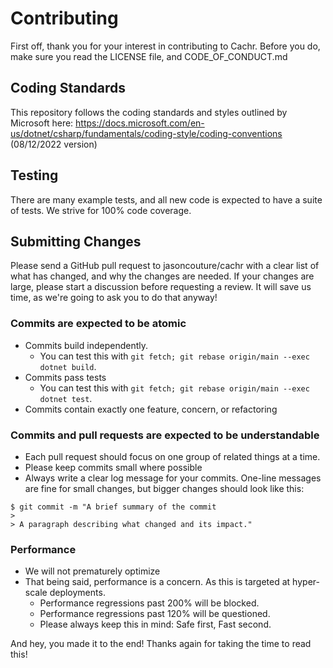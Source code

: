 # Contributing
First off, thank you for your interest in contributing to Cachr. Before you do, make sure you read the LICENSE file, and CODE_OF_CONDUCT.md

## Coding Standards
This repository follows the coding standards and styles outlined by Microsoft here: https://docs.microsoft.com/en-us/dotnet/csharp/fundamentals/coding-style/coding-conventions (08/12/2022 version)

## Testing
There are many example tests, and all new code is expected to have a suite of tests. We strive for 100% code coverage.

## Submitting Changes
Please send a GitHub pull request to jasoncouture/cachr with a clear list of what has changed, and why the changes are needed.
If your changes are large, please start a discussion before requesting a review. It will save us time, as we're going to ask you to do that anyway!


### Commits are expected to be atomic
* Commits build independently.
  * You can test this with `git fetch; git rebase origin/main --exec dotnet build`.
* Commits pass tests
  * You can test this with `git fetch; git rebase origin/main --exec dotnet test`.
* Commits contain exactly one feature, concern, or refactoring
### Commits and pull requests are expected to be understandable
* Each pull request should focus on one group of related things at a time.
* Please keep commits small where possible
* Always write a clear log message for your commits. One-line messages are fine for small changes, but bigger changes should look like this:
```
$ git commit -m "A brief summary of the commit
> 
> A paragraph describing what changed and its impact."
```

### Performance
* We will not prematurely optimize
* That being said, performance is a concern. As this is targeted at hyper-scale deployments.
  * Performance regressions past 200% will be blocked.
  * Performance regressions past 120% will be questioned.
  * Please always keep this in mind: Safe first, Fast second.

And hey, you made it to the end! Thanks again for taking the time to read this!
